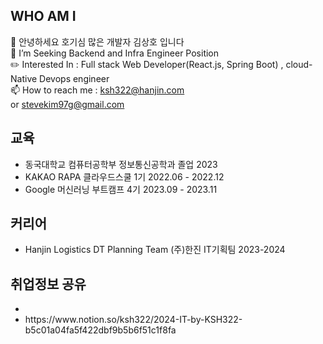 ## WHO AM I <br>
👋 안녕하세요 호기심 많은 개발자 김상호 입니다<br>
👀 I’m Seeking Backend and Infra Engineer Position<br>
✏️ Interested In : Full stack Web Developer(React.js, Spring Boot) , cloud-Native Devops engineer<br>
📫 How to reach me : ksh322@hanjin.com <br> or stevekim97g@gmail.com 
## 교육 <br>
- 동국대학교 컴퓨터공학부 정보통신공학과 졸업 2023<br>
- KAKAO RAPA 클라우드스쿨 1기 2022.06 - 2022.12 <br>
- Google 머신러닝 부트캠프 4기 2023.09 - 2023.11<br>
## 커리어 </br>
- Hanjin Logistics DT Planning Team (주)한진 IT기획팀 2023-2024

## 취업정보 공유 <br>
- <li>https://www.notion.so/ksh322/2024-IT-by-KSH322-b5c01a04fa5f422dbf9b5b6f51c1f8fa</li>
<!---
ksh322/ksh322 is a ✨ special ✨ repository because its `README.md` (this file) appears on your GitHub profile.
You can click the Preview link to take a look at your changes.
--->
